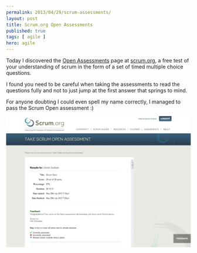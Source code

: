 ```yaml
---
permalink: 2013/04/29/scrum-assessments/
layout: post
title: Scrum.org Open Assessments
published: true
tags: [ agile ]
hero: agile
---
```


Today I discovered the [Open Assessments](https://www.scrum.org/Assessments/Open-Assessments) 
page at [scrum.org](https://www.scrum.org/), a free test of your understanding 
of scrum in the form of a set of timed multiple choice questions. 

I found you need to be careful when taking the assessments to read the questions 
fully and not to just jump at the first answer that springs to mind.

For anyone doubting I could even spell my name correctly, I managed to pass 
the Scrum Open assessment :)

![certificate](/img/posts/scrum-assessments/scrum-org-open-assessment.webp)

